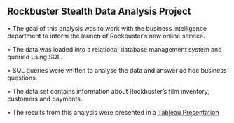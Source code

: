 ## Rockbuster Stealth Data Analysis Project 

•	The goal of this analysis was to work with the business intelligence department to inform the launch of Rockbuster’s new online service.  

•	The data was loaded into a relational database management system and queried using SQL.  

•	SQL queries were written to analyse the data and answer ad hoc business questions.          

•	The data set contains information about Rockbuster’s film inventory, customers and payments.   

•	The results from this analysis were presented in a [Tableau Presentation](https://public.tableau.com/profile/rebecca3609#!/vizhome/RockbusterStealthLLC/RockbusterStealthLLC)  

